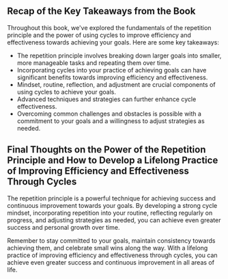 
Recap of the Key Takeaways from the Book
----------------------------------------

Throughout this book, we've explored the fundamentals of the repetition principle and the power of using cycles to improve efficiency and effectiveness towards achieving your goals. Here are some key takeaways:

* The repetition principle involves breaking down larger goals into smaller, more manageable tasks and repeating them over time.
* Incorporating cycles into your practice of achieving goals can have significant benefits towards improving efficiency and effectiveness.
* Mindset, routine, reflection, and adjustment are crucial components of using cycles to achieve your goals.
* Advanced techniques and strategies can further enhance cycle effectiveness.
* Overcoming common challenges and obstacles is possible with a commitment to your goals and a willingness to adjust strategies as needed.

Final Thoughts on the Power of the Repetition Principle and How to Develop a Lifelong Practice of Improving Efficiency and Effectiveness Through Cycles
-------------------------------------------------------------------------------------------------------------------------------------------------------

The repetition principle is a powerful technique for achieving success and continuous improvement towards your goals. By developing a strong cycle mindset, incorporating repetition into your routine, reflecting regularly on progress, and adjusting strategies as needed, you can achieve even greater success and personal growth over time.

Remember to stay committed to your goals, maintain consistency towards achieving them, and celebrate small wins along the way. With a lifelong practice of improving efficiency and effectiveness through cycles, you can achieve even greater success and continuous improvement in all areas of life.
